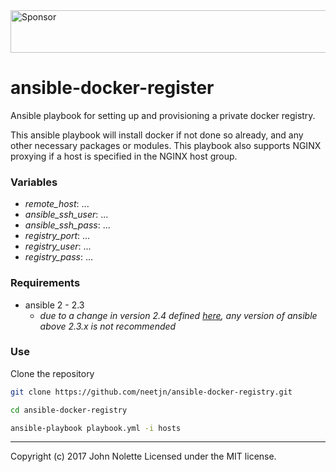 <a target='_blank' rel='nofollow' href='https://app.codesponsor.io/link/ymhxqZ47jLBFuVrU2iywqLGC/neetjn/ansible-docker-registry'>
  <img alt='Sponsor' width='888' height='68' src='https://app.codesponsor.io/embed/ymhxqZ47jLBFuVrU2iywqLGC/neetjn/ansible-docker-registry.svg' />
</a>

# ansible-docker-register

Ansible playbook for setting up and provisioning a private docker registry.

This ansible playbook will install docker if not done so already, and any other necessary packages or modules. This playbook also supports NGINX proxying if a host is specified in the NGINX host group.

### Variables

* *remote_host*: ...
* *ansible_ssh_user*: ...
* *ansible_ssh_pass*: ...
* *registry_port*: ...
* *registry_user*: ...
* *registry_pass*: ...

### Requirements

* ansible 2 - 2.3
    * *due to a change in version 2.4 defined [here](https://github.com/ansible/ansible/issues/31041), any version of ansible above 2.3.x is not recommended*

### Use

Clone the repository
```bash
git clone https://github.com/neetjn/ansible-docker-registry.git

cd ansible-docker-registry

ansible-playbook playbook.yml -i hosts
```

---

Copyright (c) 2017 John Nolette Licensed under the MIT license.